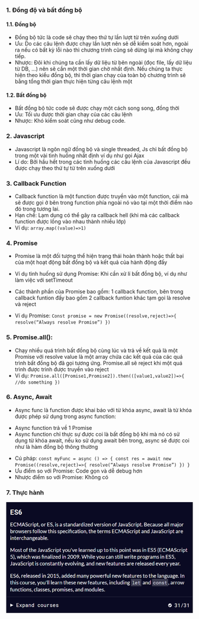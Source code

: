 ### 1. Đồng độ và bất đồng bộ

#### 1.1. Đồng bộ

- Đồng bộ tức là code sẽ chạy theo thứ tự lần lượt từ trên xuống dưới
- Ưu: Do các câu lệnh được chạy lần lượt nên sẽ dễ kiểm soát hơn, ngoài ra nếu có bất kỳ lỗi nào thì chương trình cũng sẽ dừng lại mà không chạy tiếp.
- Nhược: Đôi khi chúng ta cần lấy dữ liệu từ bên ngoài (đọc file, lấy dữ liệu từ DB, ...) nên sẽ cần một thời gian chờ nhất định. Nếu chúng ta thực hiện theo kiểu đồng bộ, thì thời gian chạy của toàn bộ chương trình sẽ bằng tổng thời gian thực hiện từng câu lệnh một

#### 1.2. Bất đồng bộ

- Bất đồng bộ tức code sẽ được chạy một cách song song, đồng thời
- Ưu: Tối ưu được thời gian chạy của các câu lệnh
- Nhược: Khó kiểm soát cũng như debug code.

### 2. Javascript

- Javascript là ngôn ngữ đồng bộ và single threaded, Js chỉ bất đồng bộ trong một vài tình huống nhất định ví dụ như gọi Ajax
- Lí do: Bởi hầu hết trong các tình huống các câu lệnh của Javascript đều được chạy theo thứ tự từ trên xuống dưới

### 3. Callback Function

- Callback function là một function được truyền vào một function, cái mà sẽ được gọi ở bên trong function phía ngoài nó vào tại một thời điểm nào đó trong tương lai.
- Hạn chế: Lạm dụng có thể gây ra callback hell (khi mà các callback function được lồng vào nhau thành nhiều lớp)
- Ví dụ: `array.map((value)=>1)`

### 4. Promise

- Promise là một đối tượng thể hiện trạng thái hoàn thành hoặc thất bại của một hoạt động bất đồng bộ và kết quả của hành động đấy
- Ví dụ tình huống sử dụng Promise: Khi cần xử lí bất đồng bộ, ví dụ như làm việc với setTimeout
- Các thành phần của Promise bao gồm: 1 callback function, bên trong callback funtion đấy bao gồm 2 callback funtion khác tạm gọi là resolve và reject

- Ví dụ Promise:
  `Const promise = new Promise((resolve,reject)=>{ resolve(“Always resolve Promise”) })`

### 5. Promise.all():

- Chạy nhiều quá trình bất đồng bộ cùng lúc và trả về kết quả là một Promise với resolve value là một array chứa các kết quả của các quá trình bất đồng bộ đã gọi tương ứng. Promise.all sẽ reject khi một quá trình được trình được truyền vào reject
- Ví dụ: `Promise.all([Promise1,Promise2]).then(([value1,value2])=>{ //do something })`

### 6. Async, Await

- Async func là function được khai báo với từ khóa async, await là từ khóa được phép sử dụng trong async function:

* Async function trả về 1 Promise
* Async function chỉ thực sự được coi là bất đồng bộ khi mà nó có sử dụng từ khóa await, nếu ko sử dụng await bên trong, async sẽ được coi như là hàm đồng bộ thông thường

- Cú pháp:
  `const myFunc = async () => { const res = await new Promise((resolve,reject)=>{ resolve(“Always resolve Promise”) }) }`
- Ưu điểm so với Promise: Code gọn và dễ debug hơn
- Nhược điểm so với Promise: Không có

### 7. Thực hành

![Ảnh thực hành](ThucHanh.png)
